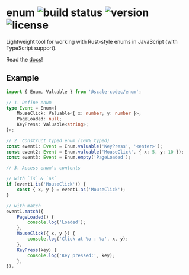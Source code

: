 # enum ![build status](https://img.shields.io/github/checks-status/soramitsu/scale-codec-js-library/master) ![version](https://img.shields.io/npm/v/@scale-codec/enum) ![license](https://img.shields.io/npm/l/@scale-codec/enum)

Lightweight tool for working with Rust-style enums in JavaScript (with TypeScript support).

Read the [docs](https://soramitsu.github.io/scale-codec-js-library/guide/enum)!

## Example

```ts
import { Enum, Valuable } from '@scale-codec/enum';

// 1. Define enum
type Event = Enum<{
    MouseClick: Valuable<{ x: number; y: number }>;
    PageLoaded: null;
    KeyPress: Valuable<string>;
}>;

// 2. Construct typed enum (100% typed)
const event1: Event = Enum.valuable('KeyPress', '<enter>');
const event2: Event = Enum.valuable('MouseClick', { x: 5, y: 10 });
const event3: Event = Enum.empty('PageLoaded');

// 3. Access enum's contents

// with `is` & `as`
if (event1.is('MouseClick')) {
    const { x, y } = event1.as('MouseClick');
}

// with match
event1.match({
    PageLoaded() {
        console.log('Loaded');
    },
    MouseClick({ x, y }) {
        console.log('Click at %o : %o', x, y);
    },
    KeyPress(key) {
        console.log('Key pressed:', key);
    },
});
```

